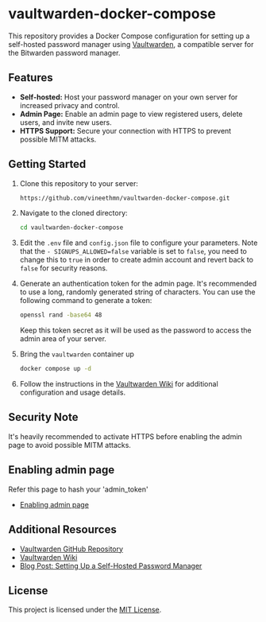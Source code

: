 # vaultwarden-docker-compose

This repository provides a Docker Compose configuration for setting up a self-hosted password manager using [Vaultwarden](https://github.com/dani-garcia/vaultwarden), a compatible server for the Bitwarden password manager.

## Features

- **Self-hosted:** Host your password manager on your own server for increased privacy and control.
- **Admin Page:** Enable an admin page to view registered users, delete users, and invite new users.
- **HTTPS Support:** Secure your connection with HTTPS to prevent possible MITM attacks.

## Getting Started

1. Clone this repository to your server:

    ```bash
    https://github.com/vineethmn/vaultwarden-docker-compose.git
    ```

2. Navigate to the cloned directory:

    ```bash
    cd vaultwarden-docker-compose
    ```

3. Edit the `.env` file and `config.json` file to configure your parameters. Note that the `- SIGNUPS_ALLOWED=false` variable is set to `false`, you need to change this to `true` in order to create admin account and revert back to `false` for security reasons.

4. Generate an authentication token for the admin page. It's recommended to use a long, randomly generated string of characters. You can use the following command to generate a token:

    ```bash
    openssl rand -base64 48
    ```

    Keep this token secret as it will be used as the password to access the admin area of your server.

5. Bring the `vaultwarden` container up

    ```bash
    docker compose up -d
    ```
   
6. Follow the instructions in the [Vaultwarden Wiki](https://github.com/dani-garcia/vaultwarden/wiki) for additional configuration and usage details.

## Security Note

It's heavily recommended to activate HTTPS before enabling the admin page to avoid possible MITM attacks.

## Enabling admin page

Refer this page to hash your 'admin_token'  

- [Enabling admin page](https://github.com/dani-garcia/vaultwarden/wiki/Enabling-admin-page#secure-the-admin_token)

## Additional Resources

- [Vaultwarden GitHub Repository](https://github.com/dani-garcia/vaultwarden)
- [Vaultwarden Wiki](https://github.com/dani-garcia/vaultwarden/wiki)
- [Blog Post: Setting Up a Self-Hosted Password Manager](https://geekscircuit.com/password-manager/)

## License

This project is licensed under the [MIT License](LICENSE).
